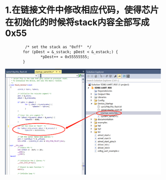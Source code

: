 
# 1.在链接文件中修改相应代码，使得芯片在初始化的时候将stack内容全部写成0x55
```
		 /* set the stack as "0xff"  */
        for (pDest = &_sstack; pDest < &_estack;) {
                *pDest++ = 0x55555555;
        }
```
![image](https://github.com/yuchengstudio/cortex-M/blob/master/cortex-M4/SAME54/%E5%A6%82%E4%BD%95%E8%AF%84%E4%BC%B0stack%E4%BD%BF%E7%94%A8%E9%87%8F/reference/stack_evaluation_001.png)
